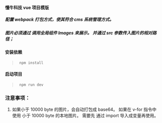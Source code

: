 #### 懂牛科技 vue 项目模版

##### 配置 webpack 打包方式，使其符合 cms 系统管理方式。

##### 图片必须通过 调用全局组件 Images 来展示。 并通过 src 参数传入图片的相对路径；

#### 安装依赖

> <code> npm install </code>

#### 启动项目

> <code> npm run dev </code>

### 注意事项：

1. 如果小于 10000 byte 的图片，会自动打包成 base64。 如果在 v-for 指令中使用 小于 10000 byte 的本地图片。 需要先 通过 import 导入成变量再使用。
